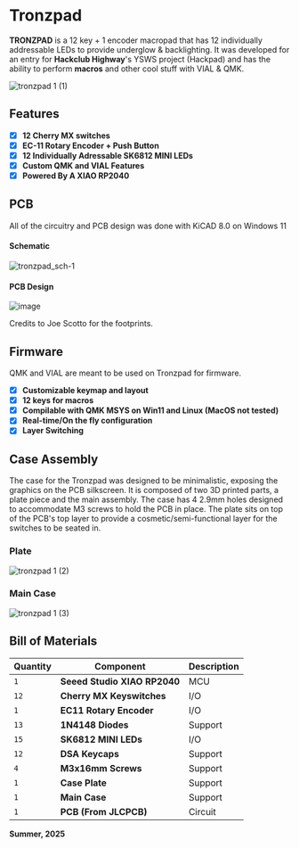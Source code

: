 # **Tronzpad**
**TRONZPAD** is a 12 key + 1 encoder macropad that has 12 individually addressable LEDs to provide underglow & backlighting.
It was developed for an entry for **Hackclub Highway**'s YSWS project (Hackpad) and has the ability to perform **macros** and other
cool stuff with VIAL & QMK.


![tronzpad 1 (1)](https://github.com/user-attachments/assets/6a4746cd-92b8-45e1-8ab6-4d9c48a2bef1)

## Features
   - [x] **12 Cherry MX switches**  
   - [x] **EC-11 Rotary Encoder + Push Button**  
   - [x] **12 Individually Adressable SK6812 MINI LEDs**  
   - [x] **Custom QMK and VIAL Features**  
   - [x] **Powered By A XIAO RP2040**

## PCB

All of the circuitry and PCB design was done with KiCAD 8.0 on Windows 11

#### Schematic

![tronzpad_sch-1](https://github.com/user-attachments/assets/a59e2026-ff48-4aca-8f87-1cd586d7ff5d)  

#### PCB Design

![image](https://github.com/user-attachments/assets/7225c51e-16d8-41e6-81f2-1466e0e91ab4)

Credits to Joe Scotto for the footprints.

## Firmware

QMK and VIAL are meant to be used on Tronzpad for firmware.
   - [x] **Customizable keymap and layout**
   - [x] **12 keys for macros**
   - [x] **Compilable with QMK MSYS on Win11 and Linux (MacOS not tested)**
   - [x] **Real-time/On the fly configuration**
   - [x] **Layer Switching**

## Case Assembly
   The case for the Tronzpad was designed to be minimalistic, exposing the graphics on the PCB silkscreen. It is composed of two 3D printed parts, a plate piece and the main assembly.
   The case has 4 2.9mm holes designed to accommodate M3 screws to hold the PCB in place. The plate sits on top of the PCB's top layer to provide a cosmetic/semi-functional layer for 
   the switches to be seated in. 

   ### Plate
   ![tronzpad 1 (2)](https://github.com/user-attachments/assets/d26cf02f-f786-46ef-9ef3-2593b20badfe)

   ### Main Case
   ![tronzpad 1 (3)](https://github.com/user-attachments/assets/5db9a6ba-11bc-4787-be42-7c94eafe2cd0)




## Bill of Materials  

| Quantity | Component | Description |
| --- | --- | --- |
| `1` | **Seeed Studio XIAO RP2040** | MCU |
| `12` | **Cherry MX Keyswitches** | I/O |
| `1` | **EC11 Rotary Encoder** | I/O |
| `13` | **1N4148 Diodes** | Support |
| `15` | **SK6812 MINI LEDs** | I/O | 
| `12` | **DSA Keycaps** | Support |
| `4` | **M3x16mm Screws**| Support |
| `1` | **Case Plate**| Support |
| `1` | **Main Case**| Support |
| `1` | **PCB (From JLCPCB)**| Circuit |  





**Summer, 2025**




